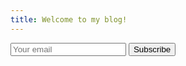 ```yaml
---
title: Welcome to my blog!
---
```

<body background src="https://i.f1g.fr/media/cms/1194x804/2024/11/22/1560b229c22b140285722a59b995ed02813b5606a0201f3338a59bd44bdbf28c.jpg">
<form action="https://you.us1.list-manage.com/subscribe/post?u=xxx&amp;id=yyy" method="post">
  <input type="email" name="EMAIL" placeholder="Your email" required>
  <button type="submit">Subscribe</button>
</form>
